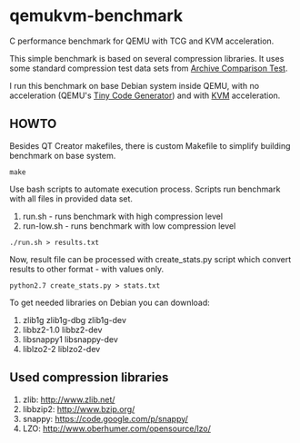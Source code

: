 qemukvm-benchmark
=================

C performance benchmark for QEMU with TCG and KVM acceleration.

This simple benchmark is based on several compression libraries. 
It uses some standard compression test data sets from [Archive Comparison Test](http://compression.ca/act/act-win.html).

I run this benchmark on base Debian system inside QEMU, with no acceleration (QEMU's [Tiny Code Generator](http://wiki.qemu.org/Documentation/TCG)) and with [KVM](http://www.linux-kvm.org/page/Main_Page) acceleration.

## HOWTO

Besides QT Creator makefiles, there is custom Makefile to simplify building benchmark on base system.

`make`

Use bash scripts to automate execution process. Scripts run benchmark with all files in provided data set.

1. run.sh - runs benchmark with high compression level
2. run-low.sh - runs benchmark with low compression level

`./run.sh > results.txt`

Now, result file can be processed with create_stats.py script which convert results to other format - with values only.

`python2.7 create_stats.py > stats.txt`

To get needed libraries on Debian you can download:

1. zlib1g zlib1g-dbg zlib1g-dev
2. libbz2-1.0 libbz2-dev
3. libsnappy1 libsnappy-dev
4. liblzo2-2 liblzo2-dev


## Used compression libraries

1. zlib: http://www.zlib.net/
2. libbzip2: http://www.bzip.org/
3. snappy: https://code.google.com/p/snappy/
4. LZO: http://www.oberhumer.com/opensource/lzo/
